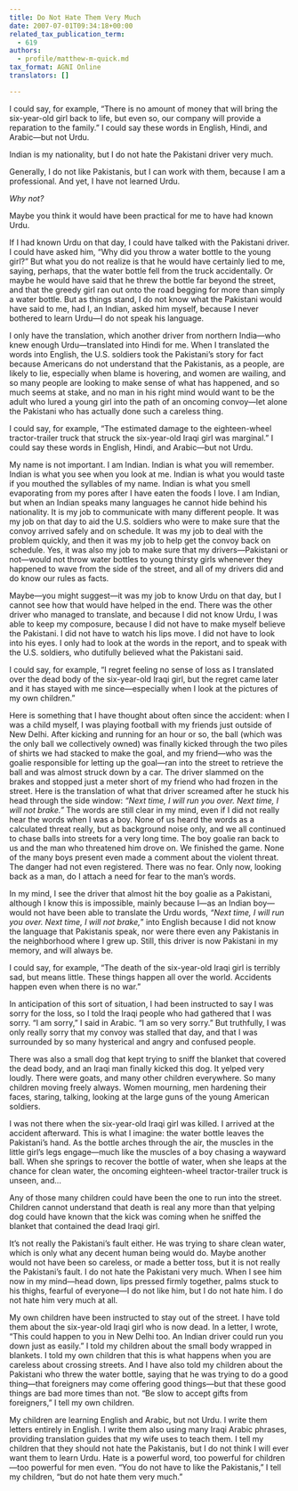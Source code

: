 ```yaml
---
title: Do Not Hate Them Very Much
date: 2007-07-01T09:34:18+00:00
related_tax_publication_term:
  - 619
authors:
  - profile/matthew-m-quick.md
tax_format: AGNI Online
translators: []

---
```

I could say, for example, “There is no amount of money that will bring the six-year-old girl back to life, but even so, our company will provide a reparation to the family.” I could say these words in English, Hindi, and Arabic—but not Urdu.

Indian is my nationality, but I do not hate the Pakistani driver very much.

Generally, I do not like Pakistanis, but I can work with them, because I am a professional. And yet, I have not learned Urdu.

_Why not?_

Maybe you think it would have been practical for me to have had known Urdu.

If I had known Urdu on that day, I could have talked with the Pakistani driver. I could have asked him, “Why did you throw a water bottle to the young girl?” But what you do not realize is that he would have certainly lied to me, saying, perhaps, that the water bottle fell from the truck accidentally. Or maybe he would have said that he threw the bottle far beyond the street, and that the greedy girl ran out onto the road begging for more than simply a water bottle. But as things stand, I do not know what the Pakistani would have said to me, had I, an Indian, asked him myself, because I never bothered to learn Urdu—I do not speak his language.

I only have the translation, which another driver from northern India—who knew enough Urdu—translated into Hindi for me. When I translated the words into English, the U.S. soldiers took the Pakistani’s story for fact because Americans do not understand that the Pakistanis, as a people, are likely to lie, especially when blame is hovering, and women are wailing, and so many people are looking to make sense of what has happened, and so much seems at stake, and no man in his right mind would want to be the adult who lured a young girl into the path of an oncoming convoy—let alone the Pakistani who has actually done such a careless thing.

I could say, for example, “The estimated damage to the eighteen-wheel tractor-trailer truck that struck the six-year-old Iraqi girl was marginal.” I could say these words in English, Hindi, and Arabic—but not Urdu.

My name is not important. I am Indian. Indian is what you will remember. Indian is what you see when you look at me. Indian is what you would taste if you mouthed the syllables of my name. Indian is what you smell evaporating from my pores after I have eaten the foods I love. I am Indian, but when an Indian speaks many languages he cannot hide behind his nationality. It is my job to communicate with many different people. It was my job on that day to aid the U.S. soldiers who were to make sure that the convoy arrived safely and on schedule. It was my job to deal with the problem quickly, and then it was my job to help get the convoy back on schedule. Yes, it was also my job to make sure that my drivers—Pakistani or not—would not throw water bottles to young thirsty girls whenever they happened to wave from the side of the street, and all of my drivers did and do know our rules as facts.

Maybe—you might suggest—it was my job to know Urdu on that day, but I cannot see how that would have helped in the end. There was the other driver who managed to translate, and because I did not know Urdu, I was able to keep my composure, because I did not have to make myself believe the Pakistani. I did not have to watch his lips move. I did not have to look into his eyes. I only had to look at the words in the report, and to speak with the U.S. soldiers, who dutifully believed what the Pakistani said.

I could say, for example, “I regret feeling no sense of loss as I translated over the dead body of the six-year-old Iraqi girl, but the regret came later and it has stayed with me since—especially when I look at the pictures of my own children.”

Here is something that I have thought about often since the accident: when I was a child myself, I was playing football with my friends just outside of New Delhi. After kicking and running for an hour or so, the ball (which was the only ball we collectively owned) was finally kicked through the two piles of shirts we had stacked to make the goal, and my friend—who was the goalie responsible for letting up the goal—ran into the street to retrieve the ball and was almost struck down by a car. The driver slammed on the brakes and stopped just a meter short of my friend who had frozen in the street. Here is the translation of what that driver screamed after he stuck his head through the side window: _“Next time, I will run you over. Next time, I will not brake.”_ The words are still clear in my mind, even if I did not really hear the words when I was a boy. None of us heard the words as a calculated threat really, but as background noise only, and we all continued to chase balls into streets for a very long time. The boy goalie ran back to us and the man who threatened him drove on. We finished the game. None of the many boys present even made a comment about the violent threat. The danger had not even registered. There was no fear. Only now, looking back as a man, do I attach a need for fear to the man’s words.

In my mind, I see the driver that almost hit the boy goalie as a Pakistani, although I know this is impossible, mainly because I—as an Indian boy—would not have been able to translate the Urdu words, _“Next time, I will run you over. Next time, I will not brake,_” into English because I did not know the language that Pakistanis speak, nor were there even any Pakistanis in the neighborhood where I grew up. Still, this driver is now Pakistani in my memory, and will always be.

I could say, for example, “The death of the six-year-old Iraqi girl is terribly sad, but means little. These things happen all over the world. Accidents happen even when there is no war.”

In anticipation of this sort of situation, I had been instructed to say I was sorry for the loss, so I told the Iraqi people who had gathered that I was sorry. “I am sorry,” I said in Arabic. “I am so very sorry.” But truthfully, I was only really sorry that my convoy was stalled that day, and that I was surrounded by so many hysterical and angry and confused people.

There was also a small dog that kept trying to sniff the blanket that covered the dead body, and an Iraqi man finally kicked this dog. It yelped very loudly. There were goats, and many other children everywhere. So many children moving freely always. Women mourning, men hardening their faces, staring, talking, looking at the large guns of the young American soldiers.

I was not there when the six-year-old Iraqi girl was killed. I arrived at the accident afterward. This is what I imagine: the water bottle leaves the Pakistani’s hand. As the bottle arches through the air, the muscles in the little girl’s legs engage—much like the muscles of a boy chasing a wayward ball. When she springs to recover the bottle of water, when she leaps at the chance for clean water, the oncoming eighteen-wheel tractor-trailer truck is unseen, and…

Any of those many children could have been the one to run into the street. Children cannot understand that death is real any more than that yelping dog could have known that the kick was coming when he sniffed the blanket that contained the dead Iraqi girl.

It’s not really the Pakistani’s fault either. He was trying to share clean water, which is only what any decent human being would do. Maybe another would not have been so careless, or made a better toss, but it is not really the Pakistani’s fault. I do not hate the Pakistani very much. When I see him now in my mind—head down, lips pressed firmly together, palms stuck to his thighs, fearful of everyone—I do not like him, but I do not hate him. I do not hate him very much at all.

My own children have been instructed to stay out of the street. I have told them about the six-year-old Iraqi girl who is now dead. In a letter, I wrote, “This could happen to you in New Delhi too. An Indian driver could run you down just as easily.” I told my children about the small body wrapped in blankets. I told my own children that this is what happens when you are careless about crossing streets. And I have also told my children about the Pakistani who threw the water bottle, saying that he was trying to do a good thing—that foreigners may come offering good things—but that these good things are bad more times than not. “Be slow to accept gifts from foreigners,” I tell my own children.

My children are learning English and Arabic, but not Urdu. I write them letters entirely in English. I write them also using many Iraqi Arabic phrases, providing translation guides that my wife uses to teach them. I tell my children that they should not hate the Pakistanis, but I do not think I will ever want them to learn Urdu. Hate is a powerful word, too powerful for children—too powerful for men even. “You do not have to like the Pakistanis,” I tell my children, “but do not hate them very much.”